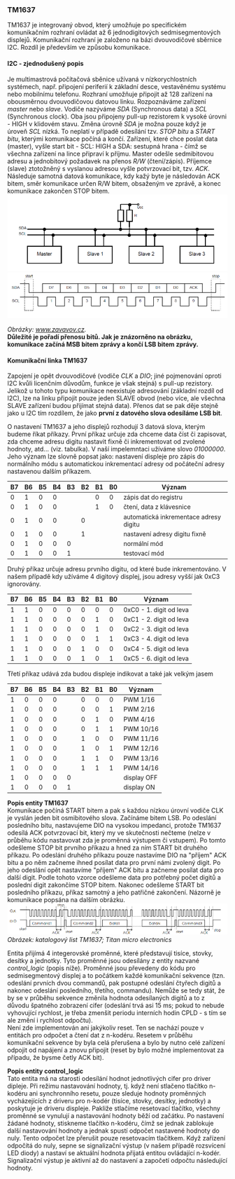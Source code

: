 ### TM1637
TM1637 je integrovaný obvod, který umožňuje po specifickém komunikačním rozhraní ovládat až 6 jednodigitových sedmisegmentových displejů.
Komunikační rozhraní je založeno na bázi dvouvodičové sběrnice I2C. Rozdíl je především ve způsobu komunikace.

#### I2C - zjednodušený popis
Je multimastrová počítačová sběnice užívaná v nízkorychlostních systémech, např. připojení periferií k základní desce, vestavěnému systému
nebo mobilnímu telefonu. Rozhraní umožňuje připojit až 128 zařízení na obousměrnou dvouvodičovou datovou linku. Rozpoznáváme zařízení 
*master* nebo *slave*. Vodiče nazýváme *SDA* (Synchronous data) a *SCL* (Synchronous clock). Oba jsou připojeny pull-up rezistorem k vysoké úrovni - HIGH v klidovém stavu. Změna úrovně *SDA* je možna pouze když je úroveň *SCL* nízká. To neplatí v případě odesílání tzv. *STOP bitu* a *START bitu*, kterými komunikace počíná a končí. Zařízení, které chce poslat data (master), vyšle start bit - SCL: HIGH a SDA: sestupná hrana - čímž se všechna zařízení na lince připraví k příjmu. Master odešle sedmibitovou adresu a jednobitový požadavek na přenos *R/W* (čtení/zápis). Příjemce (slave) ztotožněný s vyslanou adresou vyšle potvrzovací bit, tzv. *ACK*. Následuje samotná datová komunikace, kdy kažý byte je následován ACK bitem, směr komunikace určen R/W bitem, obsaženým ve zprávě, a konec komunikace zakončen STOP bitem.
<img src = "I2C_wiring.png">
<img src = "I2C_comunication.png">

*Obrázky: www.zavavov.cz.*     
**Důležité je pořadí přenosu bitů. Jak je znázorněno na obrázku, komunikace začíná MSB bitem zprávy a končí LSB bitem zprávy.**

#### Komunikační linka TM1637
Zapojení je opět dvouvodičové (vodiče *CLK* a *DIO*; jiné pojmenování oproti I2C kvůli licenčním důvodům, funkce je však stejná) s pull-up rezistory. Jelikož u tohoto typu komunikace neexistuje adresování (základní rozdíl od I2C), lze na linku připojit pouze jeden SLAVE obvod (nebo více, ale všechna SLAVE zařízení budou přijímat stejná data). Přenos dat se pak děje stejně jako u I2C  tím rozdílem, že jako **první z datového slova odesíláme LSB bit**.

O nastavení TM1637 a jeho displejů rozhodují 3 datová slova, kterým budeme říkat příkazy. První příkaz určuje zda chceme data číst či zapisovat, zda chceme adresu digitu nastavit fixně či inkrementovat od zvolené hodnoty, atd... (viz. tabulka). V naší impelemntaci užíváme slovo *01000000*. Jeho význam lze slovně popsat jako: nastavení displeje pro zápis do normálního módu s automatickou inkrementací adresy od počáteční adresy nastavenou dalším příkazem.

|B7|B6|B5|B4|B3|B2|B1|B0|Význam|
|----|----|----|----|----|----|----|----|-----------------|
|0|1|0|0|||0|0|zápis dat do registru|
|0|1|0|0|||1|0|čtení, data z klávesnice|
|0|1|0|0||0|||automatická inkrementace adresy digitu|
|0|1|0|0||1|||nastavení adresy digitu fixně|
|0|1|0|0|0||||normální mód|
|0|1|0|0|1||||testovací mód|

Druhý příkaz určuje adresu prvního digitu, od které bude inkrementováno. V našem případě kdy užíváme 4 digitový displej, jsou adresy vyšší jak 0xC3 ignorovány.

|B7 |   B6 |   B5|    B4 |   B3 |   B2 |   B1 |   B0|Význam|
|----|----|----|----|----|----|----|----|-----------------|
|1|1|0|0|0|0|0|0|0xC0 - 1. digit od leva|
|1|1|0|0|0|0|1|0|0xC1 - 2. digit od leva|
|1|1|0|0|0|0|1|0|0xC2 - 3. digit od leva|
|1|1|0|0|0|0|1|1|0xC3 - 4. digit od leva|
|1|1|0|0|0|1|0|0|0xC4 - 5. digit od leva|
|1|1|0|0|0|1|0|1|0xC5 - 6. digit od leva|

Třetí příkaz udává zda budou displeje indikovat a také jak velkým jasem

|B7 |   B6 |   B5|    B4 |   B3 |   B2 |   B1 |   B0|Význam|
|----|----|----|----|----|----|----|----|-----------------|
|1|0|0|0||0|0|0| PWM 1/16|
|1|0|0|0||0|0|1| PWM 2/16|
|1|0|0|0||0|1|0| PWM 4/16|
|1|0|0|0||0|1|1| PWM 10/16|
|1|0|0|0||1|0|0| PWM 11/16|
|1|0|0|0||1|0|1| PWM 12/16|
|1|0|0|0||1|1|0| PWM 13/16|
|1|0|0|0||1|1|1| PWM 14/16|
|1|0|0|0|0|||| display OFF|
|1|0|0|0|1|||| display ON|

**Popis entity TM1637**    
Komunikace počíná START bitem a pak s každou nízkou úrovní vodiče CLK je vyslán jeden bit osmibitového slova. Začínáme bitem LSB. Po odeslání posledního bitu, nastavujeme DIO na vysokou impedanci, protože TM1637 odesílá ACK potvrzovací bit, který my ve skutečnosti nečteme (nelze v průběhu kódu nastavovat zda je proměnná výstupem či vstupem). Po tomto odešleme STOP bit prvního příkazu a hned za ním START bit druhého příkazu. Po odeslání druhého příkazu pouze nastavíme DIO na "příjem" ACK bitu a po něm začneme ihned posílat data pro první námi zvolený digit. Po jeho odeslání opět nastavíme "příjem" ACK bitu a začneme posílat data pro další digit. Podle tohoto vzorce odešleme data pro potřebný počet digitů a poslední digit zakončíme STOP bitem. Nakonec odešleme START bit posledního příkazu, příkaz samotný a jeho patřičné zakončení. Názorně je komunikace popsána na dalším obrázku.   
<img src = "TM1637_data.PNG">
*Obrázek: katalogový list TM1637; Titan micro electronics* 
     
Entita přijímá 4 integerovské proměnné, které představují tisíce, stovky, desítky a jednotky. Tyto proměnné jsou odesílány z entity nazvané *control_logic* (popis níže). Proměnné jsou převedeny do kódu pro
sedmisegmentový displej a to počátkem každé komunikační sekvence (tzn. odeslání prvních dvou commandů, pak postupné odeslání čtyřech digitů a nakonec odeslání posledního, třetího, commandu). Nemůže se tedy stát, že by se v průběhu sekvence změnila hodnota odesílaných digitů a to z důvodu špatného zobrazení cifer (odeslání trvá asi 15 ms; pokud to nebude vyhovující rychlost, je třeba zmenšit periodu interních hodin CPLD - s tím se ale změní i rychlost odpočtu).  
Není zde implementován ani jakýkoliv reset. Ten se nachází pouze v entitách pro odpočet a čtení dat z n-kodéru. Resetem v průběhu komunikační sekvence by byla celá přerušena a bylo by nutno celé zařízení odpojit od napájení a znovu připojit (reset by bylo možné implementovat za případu, že bysme četly ACK bit).     

**Popis entity control_logic**       
Tato entita má na starosti odesílání hodnot jednotlivých cifer pro driver dipleje. Při režimu nastavování hodnoty, tj. když není stlačeno tlačítko n-kodéru ani synchronního resetu, pouze sleduje hodnoty proměnných vycházejících z driveru pro n-kodér (tisíce, stovky, desítky, jednotky) a poskytuje je driveru displeje. Pakliže stlačíme resetovací tlačítko, všechny proměnné se vynulují a nastavování hodnoty běží od začátku. Po nastavení žádané hodnoty, stiskneme tlačítko n-kodéru, čímž se jednak zablokuje další nastavování hodnoty a jednak spustí odpočet nastavené hodnoty do nuly. Tento odpočet lze přerušit pouze resetovacím tlačítkem. Když zařízení odpočítá do nuly, sepne se signalizační výstup (v našem případě rozsvícení LED diody) a nastaví se aktuální hodnota přijatá entitou ovládající n-kodér. Signalizační výstup je aktivní až do nastavení a započetí odpočtu následující hodnoty.   

